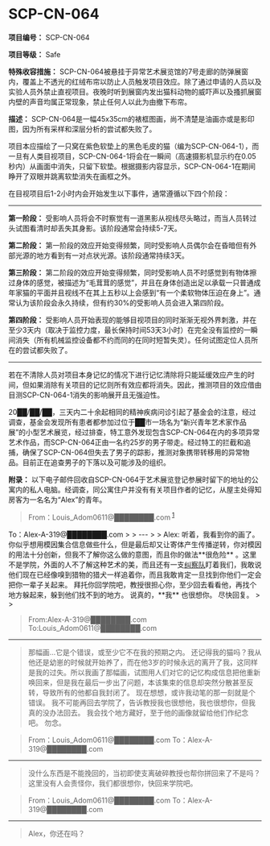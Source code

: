 # SCP-CN-064

**项目编号：** SCP-CN-064

**项目等级：** Safe

**特殊收容措施：** SCP-CN-064被悬挂于异常艺术展览馆的7号走廊的防弹展窗内，覆盖上不透光的红绒布帘以防止人员触发项目效应。除了通过申请的人员以及实验人员外禁止直视项目。夜晚时听到展窗内发出猫科动物的威吓声以及搔抓展窗内壁的声音均属正常现象，禁止任何人以此为由撤下布帘。

**描述：** SCP-CN-064是一幅45x35cm的裱框图画，尚不清楚是油画亦或是影印图，因为所有采样和深层分析的尝试都失败了。

项目本应描绘了一只窝在紫色软垫上的黑色毛皮的猫（编为SCP-CN-064-1），而一旦有人类目视项目，SCP-CN-064-1将会在一瞬间（高速摄影机显示约在0.05秒内）从画面中消失，只留下软垫。根据摄影内容显示，SCP-CN-064-1在期间睁开了双眼并跳离软垫消失在画框之外。

在目视项目后1-2小时内会开始发生以下事件，通常遵循以下四个阶段：


---

**第一阶段：** 受影响人员将会不时察觉有一道黑影从视线尽头略过，而当人员转过头试图看清时却丢失其身影。该阶段通常会持续5-7天。

**第二阶段：** 第一阶段的效应开始变得频繁，同时受影响人员偶尔会在昏暗但有外部光源的地方看到有一对点状光源。该阶段通常持续3天。

**第三阶段：** 第二阶段的效应开始变得频繁，同时受影响人员不时感觉到有物体擦过身体的感觉，被描述为“毛茸茸的感觉”，并且在身体创造出足以承载一只普通成年家猫的平面并且视线不在其上五秒以上会感到“有一个柔软物体压迫在身上”。通常认为该阶段会永久持续，但有约30%的受影响人员会进入第四阶段。

**第四阶段：** 受影响人员开始表现的能够目视项目的同时渐渐无视外界刺激，并在至少3天内（取决于监控力度，最长保持时间53天3小时）在完全没有监控的一瞬间消失（所有机械监控设备都不约而同的在同时短暂失灵）。任何试图定位人员所在的尝试都失败了。


---

若在不清除人员对项目本身记忆的情况下进行记忆清除将只能延缓效应产生的时间，但如果消除有关项目的记忆则所有效应都将消失。因此，推测项目的效应借由目测SCP-CN-064-1消失的影响展开且无强迫性。

20██/██/██，三天内二十余起相同的精神疾病问诊引起了基金会的注意，经过调查，基金会发现所有患者都参加过位于██市一场名为“新兴青年艺术家作品展”的小型艺术展览，经过排查，特工意外发现包含SCP-CN-064在内的多项异常艺术作品，而SCP-CN-064正由一名约25岁的男子带走。经过特工的拦截和追捕，确保了SCP-CN-064但失去了男子的踪影，推测对象携带转移用的异常物品。目前正在追查男子的下落以及可能涉及的组织。

**附录：** 以下电子邮件回收自SCP-CN-064于艺术展览登记参展时留下的地址的公寓内的私人电脑。经调查，同公寓住户并没有有关项目作者的记忆，从屋主处得知房客为一名名为“Alex”的青年。


> From：Louis_Adom0611@████████.com<sup class='footnoteref'>
 <a shape='rect' class='footnoteref' id='footnoteref-1' href='javascript:;' onclick='WIKIDOT.page.utils.scrollToReference(&apos;footnote-1&apos;)'>1</a>
</sup>
To：Alex-A-319@████████.com
> 
> 
---
> 
> Alex:
听着，我看到你的画了。你似乎想用模因集合信息做些什么，但是最后却又让寄体产生传播逆转，你对模因的用法十分创新，但我不了解你这么做的意图，而且你的做法**很危险** 。这里不是学院，外面的人不了解这种艺术的美，而且还有一支<a shape='rect' href='http://scp-wiki-cn.wikidot.com'>&#32416;&#23519;&#38431;</a>盯着我们，我敢说他们现在已经像嗅到猎物的猎犬一样追着你，而且我敢肯定一旦找到你他们一定会把你一辈子关起来。
拜托你回学院吧，教授很担心你，至少回去看看他，再找个地方躲起来，躲到他们找不到的地方。
说真的，**我** 也很想你。
尽快回复。
> 
> 


> From:Alex-A-319@████████.com
To:Louis_Adom0611@████████.com
> 
> 
---
> 
> 那幅画…它是个错误，或至少它不在我的预期之内。
还记得我的猫吗？我从他还是幼崽的时候就开始养了，而在他3岁的时候永远的离开了我，这同样是我的过失。所以我画了那幅画，试图用人们对它的记忆构成信息把他重新唤回来，但是我在最后一步出了问题，本该集束的信息却突然分散甚至反转，导致所有的他都自我封闭了。
现在想想，或许我动笔的那一刻就是个错误。
我不可能再回去学院了，告诉教授我也很想他，我也很想你，但我真的没办法回去。
我会找个地方藏好，至于他的画像就留给他们作纪念吧。
勿念。
> 
> 


> From：Louis_Adom0611@████████.com
To：Alex-A-319@████████.com
> 
> 
---
> 
> 没什么东西是不能挽回的，当初即使支离破碎教授也帮你拼回来了不是吗？这里没有人会责怪你，我们都很想你，快回来学院吧。
> 
> 


> From：Louis_Adom0611@████████.com
To：Alex-A-319@████████.com
> 
> 
---
> 
> Alex，你还在吗？
> 




